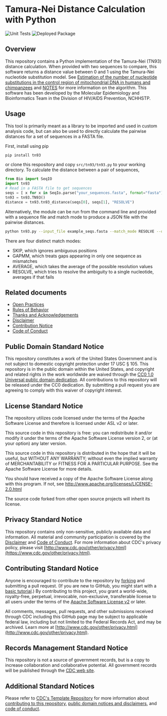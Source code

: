 # Tamura-Nei Distance Calculation with Python

![Unit Tests](https://github.com/CDCgov/tn93/actions/workflows/python-package.yml/badge.svg) ![Deployed Package](https://github.com/CDCgov/tn93/actions/workflows/upload-python-package.yml/badge.svg)


## Overview

This repository contains a Python implementation of the Tamura-Nei (TN93) distance calculation. When provided with two sequences to compare, this software returns a distance value between 0 and 1 using the Tamura-Nei nucleotide substitution model. See  [Estimation of the number of nucleotide substitutions in the control region of mitochondrial DNA in humans and chimpanzees](https://pubmed.ncbi.nlm.nih.gov/8336541/) and [NOTES](https://github.com/CDCgov/tn93/blob/main/NOTES.md) for more information on the algorithm. This software has been developed by the Molecular Epidemiology and Bioinformatics Team in the Division of HIV/AIDS Prevention, NCHHSTP.

## Usage

This tool is primarily meant as a library to be imported and used in custom analysis code, but can also be used to directly calculate the pairwise distances for a set of sequences in a FASTA file.

First, install using pip

```bash
pip install tn93
```

or clone this respository and copy `src/tn93/tn93.py` to your working directory. To calculate the distance between a pair of sequences,

```python
from Bio import SeqIO
import tn93
# Read in a FASTA file to get sequences
seqs = [ x for x in SeqIo.parse("your_sequences.fasta", format="fasta") ]
tn93 = tn93.TN93()
distance = tn93.tn93_distance(seqs[0], seqs[1], "RESOLVE")
```

Alternatively, the module can be run from the command line and provided with a sequence file and match mode to produce a JSON file with the pairwise distances.

```bash
python tn93.py --input_file example_seqs.fasta --match_mode RESOLVE --output example_seqs_resolve_distance.json
```

There are four distinct match modes:

* SKIP, which ignores ambiguous positions
* GAPMM, which treats gaps appearing in only one sequence as mismatches
* AVERAGE, which takes the average of the possible resolution values
* RESOLVE, which tries to resolve the ambiguity to a single nucleotide, averages if that fails

## Related documents

* [Open Practices](open_practices.md)
* [Rules of Behavior](rules_of_behavior.md)
* [Thanks and Acknowledgements](thanks.md)
* [Disclaimer](DISCLAIMER.md)
* [Contribution Notice](CONTRIBUTING.md)
* [Code of Conduct](code-of-conduct.md)

## Public Domain Standard Notice
This repository constitutes a work of the United States Government and is not
subject to domestic copyright protection under 17 USC § 105. This repository is in
the public domain within the United States, and copyright and related rights in
the work worldwide are waived through the [CC0 1.0 Universal public domain dedication](https://creativecommons.org/publicdomain/zero/1.0/).
All contributions to this repository will be released under the CC0 dedication. By
submitting a pull request you are agreeing to comply with this waiver of
copyright interest.

## License Standard Notice
The repository utilizes code licensed under the terms of the Apache Software
License and therefore is licensed under ASL v2 or later.

This source code in this repository is free: you can redistribute it and/or modify it under
the terms of the Apache Software License version 2, or (at your option) any
later version.

This source code in this repository is distributed in the hope that it will be useful, but WITHOUT ANY
WARRANTY; without even the implied warranty of MERCHANTABILITY or FITNESS FOR A
PARTICULAR PURPOSE. See the Apache Software License for more details.

You should have received a copy of the Apache Software License along with this
program. If not, see http://www.apache.org/licenses/LICENSE-2.0.html

The source code forked from other open source projects will inherit its license.

## Privacy Standard Notice
This repository contains only non-sensitive, publicly available data and
information. All material and community participation is covered by the
[Disclaimer](https://github.com/CDCgov/template/blob/master/DISCLAIMER.md)
and [Code of Conduct](https://github.com/CDCgov/template/blob/master/code-of-conduct.md).
For more information about CDC's privacy policy, please visit [http://www.cdc.gov/other/privacy.html](https://www.cdc.gov/other/privacy.html).

## Contributing Standard Notice
Anyone is encouraged to contribute to the repository by [forking](https://help.github.com/articles/fork-a-repo)
and submitting a pull request. (If you are new to GitHub, you might start with a
[basic tutorial](https://help.github.com/articles/set-up-git).) By contributing
to this project, you grant a world-wide, royalty-free, perpetual, irrevocable,
non-exclusive, transferable license to all users under the terms of the
[Apache Software License v2](http://www.apache.org/licenses/LICENSE-2.0.html) or
later.

All comments, messages, pull requests, and other submissions received through
CDC including this GitHub page may be subject to applicable federal law, including but not limited to the Federal Records Act, and may be archived. Learn more at [http://www.cdc.gov/other/privacy.html](http://www.cdc.gov/other/privacy.html).

## Records Management Standard Notice
This repository is not a source of government records, but is a copy to increase
collaboration and collaborative potential. All government records will be
published through the [CDC web site](http://www.cdc.gov).

## Additional Standard Notices
Please refer to [CDC's Template Repository](https://github.com/CDCgov/template)
for more information about [contributing to this repository](https://github.com/CDCgov/template/blob/master/CONTRIBUTING.md),
[public domain notices and disclaimers](https://github.com/CDCgov/template/blob/master/DISCLAIMER.md),
and [code of conduct](https://github.com/CDCgov/template/blob/master/code-of-conduct.md).
